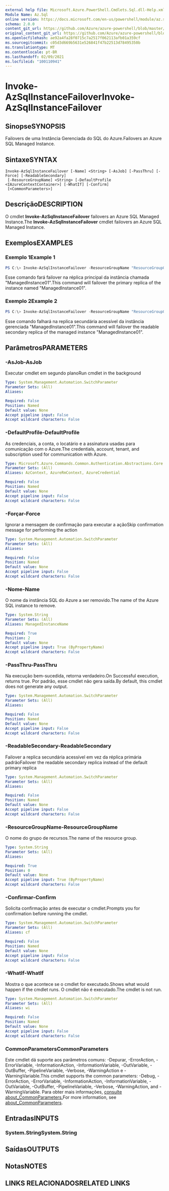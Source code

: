 ```yaml
---
external help file: Microsoft.Azure.PowerShell.Cmdlets.Sql.dll-Help.xml
Module Name: Az.Sql
online version: https://docs.microsoft.com/en-us/powershell/module/az.sql/invoke-AzSqlInstanceFailover
schema: 2.0.0
content_git_url: https://github.com/Azure/azure-powershell/blob/master/src/Sql/Sql/help/Invoke-AzSqlInstanceFailover.md
original_content_git_url: https://github.com/Azure/azure-powershell/blob/master/src/Sql/Sql/help/Invoke-AzSqlInstanceFailover.md
ms.openlocfilehash: ae92a4fa28f0715c7a2517f062113afb01a359cf
ms.sourcegitcommit: c05d3d669b5631e526841f47b22513d78495350b
ms.translationtype: MT
ms.contentlocale: pt-BR
ms.lasthandoff: 02/09/2021
ms.locfileid: "100110941"
---
```

# <span data-ttu-id="4b862-101">Invoke-AzSqlInstanceFailover</span><span class="sxs-lookup"><span data-stu-id="4b862-101">Invoke-AzSqlInstanceFailover</span></span>

## <span data-ttu-id="4b862-102">Sinopse</span><span class="sxs-lookup"><span data-stu-id="4b862-102">SYNOPSIS</span></span>
<span data-ttu-id="4b862-103">Failovers de uma Instância Gerenciada do SQL do Azure.</span><span class="sxs-lookup"><span data-stu-id="4b862-103">Failovers an Azure SQL Managed Instance.</span></span>

## <span data-ttu-id="4b862-104">Sintaxe</span><span class="sxs-lookup"><span data-stu-id="4b862-104">SYNTAX</span></span>

```
Invoke-AzSqlInstanceFailover [-Name] <String> [-AsJob] [-PassThru] [-Force] [-ReadableSecondary]
 [-ResourceGroupName] <String> [-DefaultProfile <IAzureContextContainer>] [-WhatIf] [-Confirm]
 [<CommonParameters>]
```

## <span data-ttu-id="4b862-105">Descrição</span><span class="sxs-lookup"><span data-stu-id="4b862-105">DESCRIPTION</span></span>
<span data-ttu-id="4b862-106">O cmdlet **Invoke-AzSqlInstanceFailover** failovers an Azure SQL Managed Instance.</span><span class="sxs-lookup"><span data-stu-id="4b862-106">The **Invoke-AzSqlInstanceFailover** cmdlet failovers an Azure SQL Managed Instance.</span></span>

## <span data-ttu-id="4b862-107">Exemplos</span><span class="sxs-lookup"><span data-stu-id="4b862-107">EXAMPLES</span></span>

### <span data-ttu-id="4b862-108">Exemplo 1</span><span class="sxs-lookup"><span data-stu-id="4b862-108">Example 1</span></span>
```powershell
PS C:\> Invoke-AzSqlInstanceFailover -ResourceGroupName "ResourceGroup01" -Name "ManagedInstance01"
```

<span data-ttu-id="4b862-109">Esse comando fará failover na réplica principal da instância chamada "ManagedInstance01".</span><span class="sxs-lookup"><span data-stu-id="4b862-109">This command will failover the primary replica of the instance named "ManagedInstance01".</span></span>

### <span data-ttu-id="4b862-110">Exemplo 2</span><span class="sxs-lookup"><span data-stu-id="4b862-110">Example 2</span></span>
```powershell
PS C:\> Invoke-AzSqlInstanceFailover -ResourceGroupName "ResourceGroup01" -Name "ManagedInstance01" -ReadableSecondary
```

<span data-ttu-id="4b862-111">Esse comando falhará na replica secundária acessível da instância gerenciada "ManagedInstance01".</span><span class="sxs-lookup"><span data-stu-id="4b862-111">This command will failover the readable secondary replica of the managed instance "ManagedInstance01".</span></span>

## <span data-ttu-id="4b862-112">Parâmetros</span><span class="sxs-lookup"><span data-stu-id="4b862-112">PARAMETERS</span></span>

### <span data-ttu-id="4b862-113">-AsJob</span><span class="sxs-lookup"><span data-stu-id="4b862-113">-AsJob</span></span>
<span data-ttu-id="4b862-114">Executar cmdlet em segundo plano</span><span class="sxs-lookup"><span data-stu-id="4b862-114">Run cmdlet in the background</span></span>

```yaml
Type: System.Management.Automation.SwitchParameter
Parameter Sets: (All)
Aliases:

Required: False
Position: Named
Default value: None
Accept pipeline input: False
Accept wildcard characters: False
```

### <span data-ttu-id="4b862-115">-DefaultProfile</span><span class="sxs-lookup"><span data-stu-id="4b862-115">-DefaultProfile</span></span>
<span data-ttu-id="4b862-116">As credenciais, a conta, o locatário e a assinatura usadas para comunicação com o Azure.</span><span class="sxs-lookup"><span data-stu-id="4b862-116">The credentials, account, tenant, and subscription used for communication with Azure.</span></span>

```yaml
Type: Microsoft.Azure.Commands.Common.Authentication.Abstractions.Core.IAzureContextContainer
Parameter Sets: (All)
Aliases: AzContext, AzureRmContext, AzureCredential

Required: False
Position: Named
Default value: None
Accept pipeline input: False
Accept wildcard characters: False
```

### <span data-ttu-id="4b862-117">-Forçar</span><span class="sxs-lookup"><span data-stu-id="4b862-117">-Force</span></span>
<span data-ttu-id="4b862-118">Ignorar a mensagem de confirmação para executar a ação</span><span class="sxs-lookup"><span data-stu-id="4b862-118">Skip confirmation message for performing the action</span></span>

```yaml
Type: System.Management.Automation.SwitchParameter
Parameter Sets: (All)
Aliases:

Required: False
Position: Named
Default value: None
Accept pipeline input: False
Accept wildcard characters: False
```

### <span data-ttu-id="4b862-119">-Nome</span><span class="sxs-lookup"><span data-stu-id="4b862-119">-Name</span></span>
<span data-ttu-id="4b862-120">O nome da instância SQL do Azure a ser removido.</span><span class="sxs-lookup"><span data-stu-id="4b862-120">The name of the Azure SQL instance to remove.</span></span>

```yaml
Type: System.String
Parameter Sets: (All)
Aliases: ManagedInstanceName

Required: True
Position: 2
Default value: None
Accept pipeline input: True (ByPropertyName)
Accept wildcard characters: False
```

### <span data-ttu-id="4b862-121">-PassThru</span><span class="sxs-lookup"><span data-stu-id="4b862-121">-PassThru</span></span>
<span data-ttu-id="4b862-122">Na execução bem-sucedida, retorna verdadeiro.</span><span class="sxs-lookup"><span data-stu-id="4b862-122">On Successful execution, returns true.</span></span>  <span data-ttu-id="4b862-123">Por padrão, esse cmdlet não gera saída.</span><span class="sxs-lookup"><span data-stu-id="4b862-123">By default, this cmdlet does not generate any output.</span></span>

```yaml
Type: System.Management.Automation.SwitchParameter
Parameter Sets: (All)
Aliases:

Required: False
Position: Named
Default value: None
Accept pipeline input: False
Accept wildcard characters: False
```

### <span data-ttu-id="4b862-124">-ReadableSecondary</span><span class="sxs-lookup"><span data-stu-id="4b862-124">-ReadableSecondary</span></span>
<span data-ttu-id="4b862-125">Failover a replica secundária acessível em vez da réplica primária padrão</span><span class="sxs-lookup"><span data-stu-id="4b862-125">Failover the readable secondary replica instead of the default primary replica</span></span>

```yaml
Type: System.Management.Automation.SwitchParameter
Parameter Sets: (All)
Aliases:

Required: False
Position: Named
Default value: None
Accept pipeline input: False
Accept wildcard characters: False
```

### <span data-ttu-id="4b862-126">-ResourceGroupName</span><span class="sxs-lookup"><span data-stu-id="4b862-126">-ResourceGroupName</span></span>
<span data-ttu-id="4b862-127">O nome do grupo de recursos.</span><span class="sxs-lookup"><span data-stu-id="4b862-127">The name of the resource group.</span></span>

```yaml
Type: System.String
Parameter Sets: (All)
Aliases:

Required: True
Position: 0
Default value: None
Accept pipeline input: True (ByPropertyName)
Accept wildcard characters: False
```

### <span data-ttu-id="4b862-128">-Confirmar</span><span class="sxs-lookup"><span data-stu-id="4b862-128">-Confirm</span></span>
<span data-ttu-id="4b862-129">Solicita confirmação antes de executar o cmdlet.</span><span class="sxs-lookup"><span data-stu-id="4b862-129">Prompts you for confirmation before running the cmdlet.</span></span>

```yaml
Type: System.Management.Automation.SwitchParameter
Parameter Sets: (All)
Aliases: cf

Required: False
Position: Named
Default value: None
Accept pipeline input: False
Accept wildcard characters: False
```

### <span data-ttu-id="4b862-130">-WhatIf</span><span class="sxs-lookup"><span data-stu-id="4b862-130">-WhatIf</span></span>
<span data-ttu-id="4b862-131">Mostra o que acontece se o cmdlet for executado.</span><span class="sxs-lookup"><span data-stu-id="4b862-131">Shows what would happen if the cmdlet runs.</span></span> <span data-ttu-id="4b862-132">O cmdlet não é executado.</span><span class="sxs-lookup"><span data-stu-id="4b862-132">The cmdlet is not run.</span></span>

```yaml
Type: System.Management.Automation.SwitchParameter
Parameter Sets: (All)
Aliases: wi

Required: False
Position: Named
Default value: None
Accept pipeline input: False
Accept wildcard characters: False
```

### <span data-ttu-id="4b862-133">CommonParameters</span><span class="sxs-lookup"><span data-stu-id="4b862-133">CommonParameters</span></span>
<span data-ttu-id="4b862-134">Este cmdlet dá suporte aos parâmetros comuns: -Depurar, -ErrorAction, -ErrorVariable, -InformationAction, -InformationVariable, -OutVariable, -OutBuffer, -PipelineVariable, -Verbose, -WarningAction e -WarningVariable.</span><span class="sxs-lookup"><span data-stu-id="4b862-134">This cmdlet supports the common parameters: -Debug, -ErrorAction, -ErrorVariable, -InformationAction, -InformationVariable, -OutVariable, -OutBuffer, -PipelineVariable, -Verbose, -WarningAction, and -WarningVariable.</span></span> <span data-ttu-id="4b862-135">Para obter mais informações, [consulte about_CommonParameters.](http://go.microsoft.com/fwlink/?LinkID=113216)</span><span class="sxs-lookup"><span data-stu-id="4b862-135">For more information, see [about_CommonParameters](http://go.microsoft.com/fwlink/?LinkID=113216).</span></span>

## <span data-ttu-id="4b862-136">Entradas</span><span class="sxs-lookup"><span data-stu-id="4b862-136">INPUTS</span></span>

### <span data-ttu-id="4b862-137">System.String</span><span class="sxs-lookup"><span data-stu-id="4b862-137">System.String</span></span>

## <span data-ttu-id="4b862-138">Saídas</span><span class="sxs-lookup"><span data-stu-id="4b862-138">OUTPUTS</span></span>

## <span data-ttu-id="4b862-139">Notas</span><span class="sxs-lookup"><span data-stu-id="4b862-139">NOTES</span></span>

## <span data-ttu-id="4b862-140">LINKS RELACIONADOS</span><span class="sxs-lookup"><span data-stu-id="4b862-140">RELATED LINKS</span></span>
